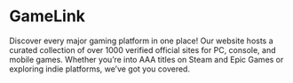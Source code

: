 # GameLink
Discover every major gaming platform in one place! Our website hosts a curated collection of over 1000 verified official sites for PC, console, and mobile games. Whether you’re into AAA titles on Steam and Epic Games or exploring indie platforms, we’ve got you covered.
